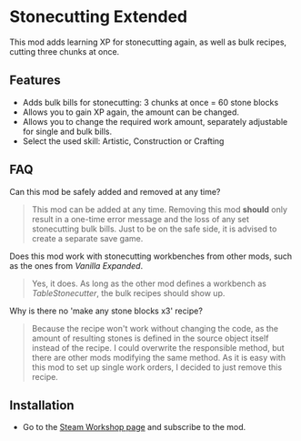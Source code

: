 # Stonecutting Extended

This mod adds learning XP for stonecutting again, as well as bulk recipes, cutting three chunks at once.

## Features

* Adds bulk bills for stonecutting: 3 chunks at once = 60 stone blocks
* Allows you to gain XP again, the amount can be changed.
* Allows you to change the required work amount, separately adjustable for single and bulk bills.
* Select the used skill: Artistic, Construction or Crafting

## FAQ

Can this mod be safely added and removed at any time?

> This mod can be added at any time. Removing this mod **should** only result in a one-time error message and the loss of any set stonecutting bulk bills. Just to be on the safe side, it is advised to create a separate save game.

Does this mod work with stonecutting workbenches from other mods, such as the ones from *Vanilla Expanded*.

> Yes, it does. As long as the other mod defines a workbench as *TableStonecutter*, the bulk recipes should show up.

Why is there no 'make any stone blocks x3' recipe?

> Because the recipe won't work without changing the code, as the amount of resulting stones is defined in the source object itself instead of the recipe. I could overwrite the responsible method, but there are other mods modifying the same method. As it is easy with this mod to set up single work orders, I decided to just remove this recipe.

## Installation

* Go to the [Steam Workshop page](https://steamcommunity.com/sharedfiles/filedetails/?id=2571676542) and subscribe to the mod.